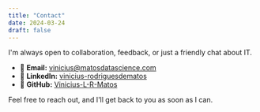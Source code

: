 ```yaml
---
title: "Contact"
date: 2024-03-24
draft: false
---
```

I'm always open to collaboration, feedback, or just a friendly chat about IT.

- 📧 **Email:** [vinicius@matosdatascience.com](mailto:vinicius@matosdatascience.com)
- 💼 **LinkedIn:** [vinicius-rodriguesdematos](https://www.linkedin.com/in/vinicius-rodriguesdematos/)
- 📂 **GitHub:** [Vinicius-L-R-Matos](https://github.com/Vinicius-L-R-Matos)

Feel free to reach out, and I'll get back to you as soon as I can.